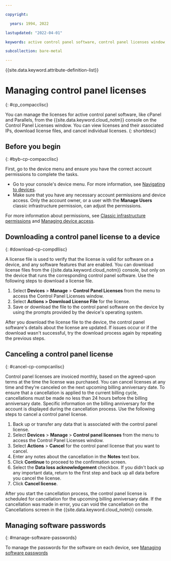 ```yaml
---

copyright:

  years: 1994, 2022

lastupdated: "2022-04-01"

keywords: active control panel software, control panel licenses window, download license files, devices, canceling license

subcollection: bare-metal

---
```


{{site.data.keyword.attribute-definition-list}}

# Managing control panel licenses
{: #cp_compacclisc}

You can manage the licenses for active control panel software, like cPanel and Parallels, from the {{site.data.keyword.cloud_notm}} console on the Control Panel Licenses window. You can view licenses and their associated IPs, download license files, and cancel individual licenses.
{: shortdesc}

## Before you begin
{: #byb-cp-compacclisc}

First, go to the device menu and ensure you have the correct account permissions to complete the tasks.

* Go to your console's device menu. For more information, see [Navigating to devices](/docs/bare-metal?topic=virtual-servers-navigating-devices).
* Make sure that you have any necessary account permissions and device access. Only the account owner, or a user with the **Manage Users** classic infrastructure permission, can adjust the permissions.

For more information about permissions, see [Classic infrastructure permissions](/docs/iam?topic=iam-infrapermission#infrapermission) and [Managing device access](/docs/virtual-servers?topic=virtual-servers-managing-device-access).

## Downloading a control panel license to a device
{: #download-cp-compdllisc}

A license file is used to verify that the license is valid for software on a device, and any software features that are enabled. You can download license files from the {{site.data.keyword.cloud_notm}} console, but only on the device that runs the corresponding control panel software. Use the following steps to download a license file.

1. Select **Devices** > **Manage** > **Control Panel Licenses** from the menu to access the Control Panel Licenses window.
2. Select **Actions > Download License File** for the license.
3. Save or download the file to the control panel software on the device by using the prompts provided by the device's operating system.

After you download the license file to the device, the control panel software's details about the license are updated. If issues occur or if the download wasn't successful, try the download process again by repeating the previous steps.

## Canceling a control panel license
{: #cancel-cp-compcanlisc}

Control panel licenses are invoiced monthly, based on the agreed-upon terms at the time the license was purchased. You can cancel licenses at any time and they're canceled on the next upcoming billing anniversary date. To ensure that a cancellation is applied to the current billing cycle, cancellations must be made no less than 24 hours before the billing anniversary date. Specific information on the billing anniversary for the account is displayed during the cancellation process. Use the following steps to cancel a control panel license.

1. Back up or transfer any data that is associated with the control panel license.
2. Select **Devices** > **Manage** > **Control panel licenses** from the menu to access the Control Panel Licenses window.
3. Select **Actions** > **Cancel** for the control panel license that you want to cancel.
4. Enter any notes about the cancellation in the **Notes** text box.
5. Click **Continue** to proceed to the confirmation screen.
6. Select the **Data loss acknowledgement** checkbox. If you didn't back up any important data, return to the first step and back up all data before you cancel the license.
7. Click **Cancel license**.

After you start the cancellation process, the control panel license is scheduled for cancellation for the upcoming billing anniversary date. If the cancellation was made in error, you can void the cancellation on the Cancellations screen in the {{site.data.keyword.cloud_notm}} console.

## Managing software passwords
{: #manage-software-passwords}

To manage the passwords for the software on each device, see [Managing software passwords](/docs/bare-metal?topic=bare-metal-cp_bpmanacctresp)
